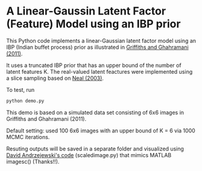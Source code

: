 # A Linear-Gaussin Latent Factor (Feature) Model using an IBP prior

This Python code implements a linear-Gaussian latent factor model using an IBP (Indian buffet process) prior as illustrated in [Griffiths and Ghahramani (2011)](https://dl.acm.org/citation.cfm?id=2021039). 

It uses a truncated IBP prior that has an upper bound of the number of latent features K. The real-valued latent feactures were implemented using a slice sampling based on [Neal (2003)](https://www.jstor.org/stable/3448413?seq=1#page_scan_tab_contents). 

To test, run

```python
python demo.py
```

This demo is based on a simulated data set consisting of 6x6 images in Griffiths and Ghahramani (2011).

Default setting: used 100 6x6 images with an upper bound of K = 6 via 1000 MCMC iterations. 

Resuting outputs will be saved in a separate folder and visualized using [David Andrzejewski's code](https://github.com/davidandrzej/PyIBP) (scaledimage.py) that mimics MATLAB imagesc() (Thanks!!).



